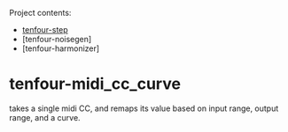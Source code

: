 
Project contents:

* [tenfour-step](tenfour-step/README.md)
* [tenfour-noisegen]
* [tenfour-harmonizer]

# tenfour-midi_cc_curve

takes a single midi CC, and remaps its value based on input range, output range, and a curve.
